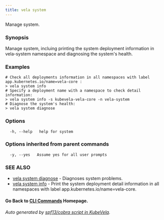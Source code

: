 ```yaml
---
title: vela system
---
```


Manage system.

### Synopsis

Manage system, incluing printing the system deployment information in vela-system namespace and diagnosing the system's health.

### Examples

```
# Check all deployments information in all namespaces with label app.kubernetes.io/name=vela-core :
> vela system info
# Specify a deployment name with a namespace to check detail information:
> vela system info -s kubevela-vela-core -n vela-system
# Diagnose the system's health:
> vela system diagnose

```

### Options

```
  -h, --help   help for system
```

### Options inherited from parent commands

```
  -y, --yes   Assume yes for all user prompts
```

### SEE ALSO


* [vela system diagnose](vela_system_diagnose)	 - Diagnoses system problems.
* [vela system info](vela_system_info)	 - Print the system deployment detail information in all namespaces with label app.kubernetes.io/name=vela-core.

#### Go Back to [CLI Commands](vela) Homepage.


###### Auto generated by [spf13/cobra script in KubeVela](https://github.com/kubevela/kubevela/tree/master/hack/docgen).
